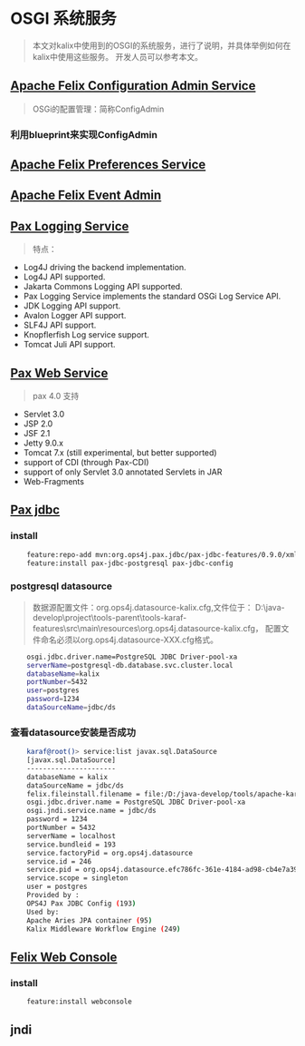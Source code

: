# OSGI 系统服务

> 本文对kalix中使用到的OSGI的系统服务，进行了说明，并具体举例如何在kalix中使用这些服务。
开发人员可以参考本文。

## [Apache Felix Configuration Admin Service](http://felix.apache.org/documentation/subprojects/apache-felix-config-admin.html)

> OSGi的配置管理：简称ConfigAdmin

### 利用blueprint来实现ConfigAdmin

## [Apache Felix Preferences Service](http://felix.apache.org/documentation/subprojects/apache-felix-preferences-service.html)

## [Apache Felix Event Admin](http://felix.apache.org/documentation/subprojects/apache-felix-event-admin.html)

## [Pax Logging Service](https://ops4j1.jira.com/wiki/display/paxlogging/Pax+Logging)
> 特点：
* Log4J driving the backend implementation.
* Log4J API supported.
* Jakarta Commons Logging API supported.
* Pax Logging Service implements the standard OSGi Log Service API.
* JDK Logging API support.
* Avalon Logger API support.
* SLF4J API support.
* Knopflerfish Log service support.
* Tomcat Juli API support.

## [Pax Web Service](https://ops4j1.jira.com/wiki/display/paxweb/Pax+Web)
> pax 4.0 支持
* Servlet 3.0
* JSP 2.0
* JSF 2.1
* Jetty 9.0.x
* Tomcat 7.x (still experimental, but better supported)
* support of CDI (through Pax-CDI)
* support of only Servlet 3.0 annotated Servlets in JAR
* Web-Fragments

## [Pax jdbc](https://ops4j1.jira.com/wiki/display/PAXJDBC)
### install

```bash
    feature:repo-add mvn:org.ops4j.pax.jdbc/pax-jdbc-features/0.9.0/xml/features
    feature:install pax-jdbc-postgresql pax-jdbc-config
```

### postgresql datasource
> 数据源配置文件：org.ops4j.datasource-kalix.cfg,文件位于：
D:\java-develop\project\tools-parent\tools-karaf-features\src\main\resources\org.ops4j.datasource-kalix.cfg，
配置文件命名必须以org.ops4j.datasource-XXX.cfg格式。
```bash
    osgi.jdbc.driver.name=PostgreSQL JDBC Driver-pool-xa
    serverName=postgresql-db.database.svc.cluster.local
    databaseName=kalix
    portNumber=5432
    user=postgres
    password=1234
    dataSourceName=jdbc/ds
```
### 查看datasource安装是否成功
```bash
    karaf@root()> service:list javax.sql.DataSource
    [javax.sql.DataSource]
    ----------------------
    databaseName = kalix
    dataSourceName = jdbc/ds
    felix.fileinstall.filename = file:/D:/java-develop/tools/apache-karaf-4.0.7/etc/org.ops4j.datasource-kalix.cfg
    osgi.jdbc.driver.name = PostgreSQL JDBC Driver-pool-xa
    osgi.jndi.service.name = jdbc/ds
    password = 1234
    portNumber = 5432
    serverName = localhost
    service.bundleid = 193
    service.factoryPid = org.ops4j.datasource
    service.id = 246
    service.pid = org.ops4j.datasource.efc786fc-361e-4184-ad98-cb4e7a3960bf
    service.scope = singleton
    user = postgres
    Provided by :
    OPS4J Pax JDBC Config (193)
    Used by:
    Apache Aries JPA container (95)
    Kalix Middleware Workflow Engine (249)
```

## [Felix Web Console](http://felix.apache.org/documentation/subprojects/apache-felix-web-console.html)

### install

```bash
    feature:install webconsole
```

## jndi
